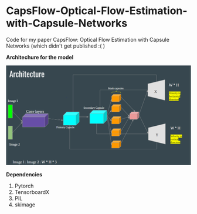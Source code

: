# CapsFlow-Optical-Flow-Estimation-with-Capsule-Networks
Code for my paper CapsFlow: Optical Flow Estimation with Capsule Networks (which didn't get published :( )


**Architechure for the model**

![capsule network for optical flow](detail_images/network_arch.PNG)


**Dependencies**
1. Pytorch
2. TensorboardX
3. PIL
4. skimage
